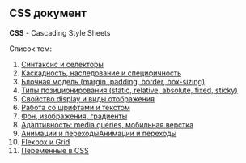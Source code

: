 ## CSS документ ##

**CSS** - Cascading Style Sheets

Список тем:

1. [Синтаксис и селекторы](01.%20Syntax%20and%20selectors.md)
2. [Каскадность, наследование и специфичность](02.%20Cascade,%20inheritance,%20specificity.md)
3. [Блочная модель (margin, padding, border, box-sizing)](03.%20Block%20model%20(margin,%20padding,%20border,%20box-sizing).md)
4. [Типы позиционирования  (static, relative, absolute, fixed, sticky)](04.%20Types%20positioning%20(static,%20relative,%20absolute,%20fixed,%20sticky).md)
5. [Свойство display и виды отображения](05.%20Property%20display%20and%20display%20types.md)
6. [Работа со шрифтами и текстом](06.%20Fonts,%20text.md)
7. [Фон, изображения, градиенты](07.%20Background,%20image,%20gradient.md)
8. [Адаптивность: media queries, мобильная верстка](09.%20Adaptivities%20(media%20queries,%20mobile%20layout).md)
9. [Анимации и переходы](10.%20Animation,%20transitions.md)[Анимации и переходы](10.%20Animation,%20transitions.md)
10. [Flexbox и Grid](08.%20Flexbox,%20Grid.md)
11. [Переменные в CSS](11.%20Variables%20in%20CSS.md)


